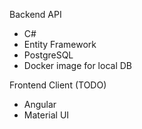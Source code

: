 Backend API

* C#
* Entity Framework
* PostgreSQL
* Docker image for local DB

Frontend Client (TODO)

* Angular
* Material UI
